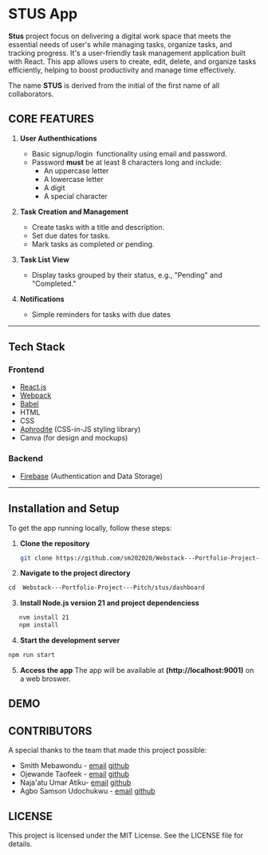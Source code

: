 # **STUS App** 

**Stus** project focus on delivering a digital work space that meets the essential needs of user's while managing tasks, organize tasks, and tracking progress.
It's a user-friendly task management application built with React. This app allows users to create, edit, delete, and organize tasks efficiently, helping to boost productivity and manage time effectively.

The name **STUS** is derived from the initial of the first name of all collaborators.

## **CORE FEATURES**
 
 1. **User Authenthications**
    - Basic signup/login  functionality using email and password. 
    - Password **must** be at least 8 characters long and include:
       - An uppercase letter
       - A lowercase letter
       - A digit
       - A special character
  
2. **Task Creation and Management**
   - Create tasks with a title and description.
   - Set due dates for tasks.
   - Mark tasks as completed or pending.

3. **Task List View**
   - Display tasks grouped by their status, e.g., "Pending" and "Completed."

4. **Notifications**
   - Simple reminders for tasks with due dates

---
## **Tech Stack**

### **Frontend**
- [React.js](https://reactjs.org/)  
- [Webpack](https://webpack.js.org/)  
- [Babel](https://babeljs.io/)  
- HTML  
- CSS  
- [Aphrodite](https://github.com/Khan/aphrodite) (CSS-in-JS styling library)  
- Canva (for design and mockups)


### **Backend**
- [Firebase](https://firebase.google.com/) (Authentication and Data Storage)

---

## **Installation and Setup**

To get the app running locally, follow these steps:

1. **Clone the repository**  
   ```bash
   git clone https://github.com/sm202020/Webstack---Portfolio-Project---Pitch
   ```

2. **Navigate to the project directory**
 ```bash
 cd  Webstack---Portfolio-Project---Pitch/stus/dashboard
 ```
 
3. **Install Node.js version 21 and project dependenciess**
 ```bash
    nvm install 21
    npm install
```

4. **Start the development server**
  ```bash
  npm run start
  ```
5. **Access the app**
The app will be available at **(http://localhost:9001)** on a web broswer. 

## **DEMO**


## **CONTRIBUTORS**
A special thanks to the team that made this project possible:
- Smith Mebawondu - [email](akinbode4life@gmail.com) [github](https://github.com/sm202020)
- Ojewande Taofeek - [email](taofeekojewande@nda.edu.ng) [github](https://github.com/ojewande-taofeek)
- Naja'atu Umar Atiku- [email](najaatiku1@gmail.com) [github](https://github.com/Atikunaja)
- Agbo Samson Udochukwu - [email](agbo4samson@gmail.com) [github](https://github.com/Udoozy)

## **LICENSE**
This project is licensed under the MIT License. See the LICENSE file for details.
